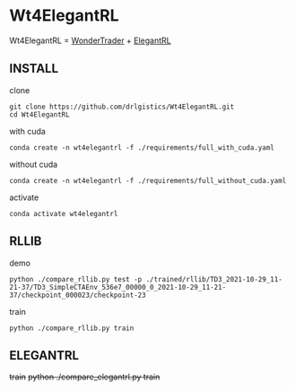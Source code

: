 # Wt4ElegantRL
Wt4ElegantRL = [WonderTrader](https://github.com/wondertrader/wtpy) + [ElegantRL](https://github.com/AI4Finance-Foundation/ElegantRL)

## INSTALL
clone
```
git clone https://github.com/drlgistics/Wt4ElegantRL.git
cd Wt4ElegantRL
```

with cuda
```
conda create -n wt4elegantrl -f ./requirements/full_with_cuda.yaml
```

without cuda
```
conda create -n wt4elegantrl -f ./requirements/full_without_cuda.yaml
```

activate
```
conda activate wt4elegantrl
```

## RLLIB
demo
```
python ./compare_rllib.py test -p ./trained/rllib/TD3_2021-10-29_11-21-37/TD3_SimpleCTAEnv_536e7_00000_0_2021-10-29_11-21-37/checkpoint_000023/checkpoint-23
```

train
```
python ./compare_rllib.py train
```

## ELEGANTRL
~~train~~
~~python ./compare_elegantrl.py train~~